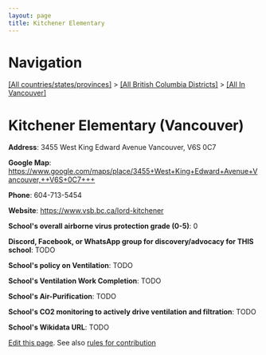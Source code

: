 ```yaml
---
layout: page
title: Kitchener Elementary
---
```

# Navigation

[[All countries/states/provinces]](../../..) > [[All British Columbia Districts]](../..) > [[All In Vancouver]](..)

# Kitchener Elementary (Vancouver)

**Address**: 3455 West King Edward Avenue Vancouver,  V6S 0C7

**Google Map**: <https://www.google.com/maps/place/3455+West+King+Edward+Avenue+Vancouver,++V6S+0C7+++>

**Phone**: 604-713-5454

**Website**: <https://www.vsb.bc.ca/lord-kitchener>

**School's overall airborne virus protection grade (0-5)**: 0

**Discord, Facebook, or WhatsApp group for discovery/advocacy for THIS school**: TODO

**School's policy on Ventilation**: TODO

**School's Ventilation Work Completion**: TODO

**School's Air-Purification**: TODO

**School's CO2 monitoring to actively drive ventilation and filtration**: TODO

**School's Wikidata URL**: TODO


[Edit this page](https://github.com/ventilate-schools/BC/edit/main/./Vancouver/Kitchener_Elementary.md). See also [rules for contribution](../../../contribution-rules/)